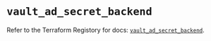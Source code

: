 # `vault_ad_secret_backend`

Refer to the Terraform Registory for docs: [`vault_ad_secret_backend`](https://www.terraform.io/docs/providers/vault/r/ad_secret_backend).

